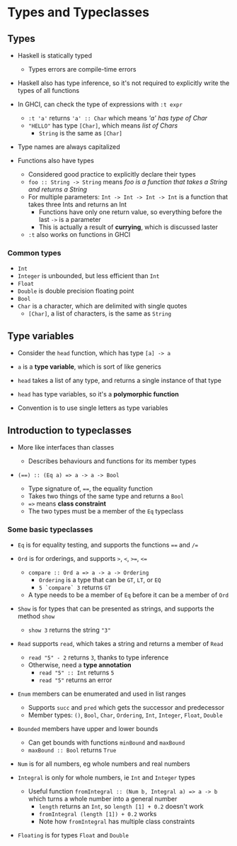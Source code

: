 # Types and Typeclasses

## Types

* Haskell is statically typed
	* Types errors are compile-time errors

* Haskell also has type inference, so it's not required to explicitly write the types of all functions

* In GHCI, can check the type of expressions with `:t expr`
	* `:t 'a'` returns `'a' :: Char` which means _'a' has type of Char_
	* `"HELLO"` has type `[Char]`, which means _list of Chars_
		* `String` is the same as `[Char]`

* Type names are always capitalized

* Functions also have types
	* Considered good practice to explicitly declare their types
	* `foo :: String -> String` means _foo is a function that takes a String and returns a String_
	* For multiple parameters: `Int -> Int -> Int -> Int` is a function that takes three Ints and returns an Int
		* Functions have only one return value, so everything before the last `->` is a parameter
		* This is actually a result of **currying**, which is discussed laster
	* `:t` also works on functions in GHCI

### Common types
* `Int`
* `Integer` is unbounded, but less efficient than `Int`
* `Float`
* `Double` is double precision floating point
* `Bool`
* `Char` is a character, which are delimited with single quotes
	* `[Char]`, a list of characters, is the same as `String`

## Type variables

* Consider the `head` function, which has type `[a] -> a`

* `a` is a **type variable**, which is sort of like generics

* `head` takes a list of any type, and returns a single instance of that type

* `head` has type variables, so it's a **polymorphic function**

* Convention is to use single letters as type variables

## Introduction to typeclasses

* More like interfaces than classes
	* Describes behaviours and functions for its member types

* `(==) :: (Eq a) => a -> a -> Bool`
	* Type signature of, `==`, the equality function
	* Takes two things of the same type and returns a `Bool`
	* `=>` means **class constraint**
	* The two types	must be a member of the `Eq` typeclass

### Some basic typeclasses
* `Eq` is for equality testing, and supports the functions `==` and `/=`

* `Ord` is for orderings, and supports `>`, `<`, `>=`, `<=`
	* `compare :: Ord a => a -> a -> Ordering`
		* `Ordering` is a type that can be `GT`, `LT`, or `EQ`
		* ``5 `compare` 3`` returns `GT`
	* A type needs to be a member of `Eq` before it can be a member of `Ord`

* `Show` is for types that can be presented as strings, and supports the method `show`
	* `show 3` returns the string `"3"`

* `Read` supports `read`, which takes a string and returns a member of `Read`
	* `read "5" - 2` returns `3`, thanks to type inference
	* Otherwise, need a **type annotation**
		* `read "5" :: Int` returns `5`
		* `read "5"` returns an error

* `Enum` members can be enumerated and used in list ranges
	* Supports `succ` and `pred` which gets the successor and predecessor
	* Member types: `()`, `Bool`, `Char`, `Ordering`, `Int`, `Integer`, `Float`, `Double`

* `Bounded` members have upper and lower bounds
	* Can get bounds with functions `minBound` and `maxBound`
	* `maxBound :: Bool` returns `True`

* `Num` is for all numbers, eg whole numbers and real numbers

* `Integral` is only for whole numbers, ie `Int` and `Integer` types
	* Useful function `fromIntegral :: (Num b, Integral a) => a -> b` which turns a whole number into a general number
		* `length` returns an `Int`, so `length [1] + 0.2` doesn't work
		* `fromIntegral (length [1]) + 0.2` works
		* Note how `fromIntegral` has multiple class constraints

* `Floating` is for types `Float` and `Double`
